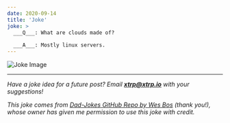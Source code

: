```yaml
---
date: 2020-09-14
title: 'Joke'
joke: >
  ___Q___: What are clouds made of?
  
  ___A___: Mostly linux servers.
---
```


![Joke Image](https://private.xtrp.io/projects/DailyDeveloperJokes/public_image_server/images/5e125999cc4b1.png)

---
*Have a joke idea for a future post? Email **[xtrp@xtrp.io](mailto:xtrp@xtrp.io)** with your suggestions!*

*This joke comes from [Dad-Jokes GitHub Repo by Wes Bos](https://github.com/wesbos/dad-jokes) (thank you!), whose owner has given me permission to use this joke with credit.*

<!-- 
Joke text:
**Q**: What are clouds made of?

**A**: Mostly linux servers.
 -->

